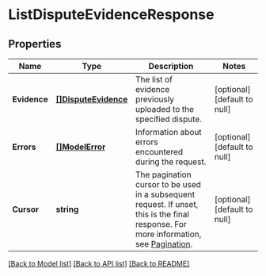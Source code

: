 # ListDisputeEvidenceResponse

## Properties
Name | Type | Description | Notes
------------ | ------------- | ------------- | -------------
**Evidence** | [**[]DisputeEvidence**](DisputeEvidence.md) | The list of evidence previously uploaded to the specified dispute. | [optional] [default to null]
**Errors** | [**[]ModelError**](Error.md) | Information about errors encountered during the request. | [optional] [default to null]
**Cursor** | **string** | The pagination cursor to be used in a subsequent request. If unset, this is the final response. For more information, see [Pagination](https://developer.squareup.com/docs/basics/api101/pagination). | [optional] [default to null]

[[Back to Model list]](../README.md#documentation-for-models) [[Back to API list]](../README.md#documentation-for-api-endpoints) [[Back to README]](../README.md)

